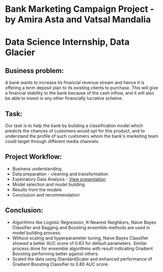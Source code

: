 # Bank Marketing Campaign Project - by Amira Asta and Vatsal Mandalia
# Data Science Internship, Data Glacier

## Business problem:
A bank wants to increase its financial revenue stream and hence it is offering a term deposit plan to its existing clients to purchase. This will give a financial stability to the bank because of the cash inflow, and it will also be able to invest in any other financially lucrative scheme.

## Task:
Our task is to help the bank by building a classification model which predicts the chances of customers would opt for this product, and to understand the profile of such customers whom the bank's marketing team could target through different media channels.

## Project Workflow:
* Business understanding
* Data preparation - cleaning and transformation
* Exploratory Data Analysis - [View presentation](https://github.com/vatsalmandalia/Bank-Marketing-Campaign-DSEnthusiasts2021/files/11156009/EDA.presentation.pdf)
* Model selection and model building
* Results from the models
* Conclusion and recommendation

## Conclusion:
* Algorithms like Logistic Regression, K-Nearest Neighbors, Naive Bayes Classifier and Bagging and Boosting ensemble methods are used in model building process.
* Without scaling and hyperparameter tuning, Naive Bayes Classifier showed a better AUC score of 0.63 for default parameters. Similar process done for ensemble algorithms with result indicating Gradient Boosting performing better against others.
* Scaled the data using StandardScaler and enhanced performance of Gradient Boosting Classifier to 0.80 AUC score. 
